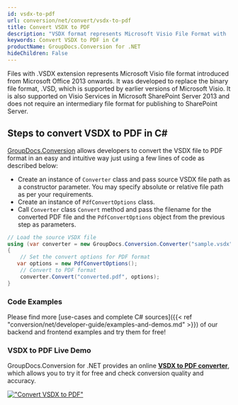 ```yaml
---
id: vsdx-to-pdf
url: conversion/net/convert/vsdx-to-pdf
title: Convert VSDX to PDF
description: "VSDX format represents Microsoft Visio File Format with .vsdx extension. Learn how to convert VSDX to PDF file programmatically in C# language using GroupDocs.Conversion for .NET library."
keywords: Convert VSDX to PDF in C#
productName: GroupDocs.Conversion for .NET
hideChildren: False
---
```


Files with .VSDX extension represents Microsoft Visio file format introduced from Microsoft Office 2013 onwards. It was developed to replace the binary file format, .VSD, which is supported by earlier versions of Microsoft Visio. It is also supported on Visio Services in Microsoft SharePoint Server 2013 and does not require an intermediary file format for publishing to SharePoint Server.

## Steps to convert VSDX to PDF in C#

[GroupDocs.Conversion](https://products.groupdocs.com/conversion/net) allows developers to convert the VSDX file to PDF format in an easy and intuitive way just using a few lines of code as described below:

* Create an instance of `Converter` class and pass source VSDX file path as a constructor parameter. You may specify absolute or relative file path as per your requirements. 
* Create an instance of `PdfConvertOptions` class.
* Call `Converter` class `Convert` method and pass the filename for the converted PDF file and the `PdfConvertOptions` object from the previous step as parameters.

```csharp
// Load the source VSDX file
using (var converter = new GroupDocs.Conversion.Converter("sample.vsdx"))
{
    // Set the convert options for PDF format
   var options = new PdfConvertOptions();
    // Convert to PDF format
    converter.Convert("converted.pdf", options);
}
```

### Code Examples

Please find more [use-cases and complete C# sources]({{< ref "conversion/net/developer-guide/examples-and-demos.md" >}}) of our backend and frontend examples and try them for free!

### VSDX to PDF Live Demo

GroupDocs.Conversion for .NET provides an online [**VSDX to PDF converter**](https://products.groupdocs.app/conversion/vsdx-to-pdf), which allows you to try it for free and check conversion quality and accuracy.

[!["Convert VSDX to PDF"](conversion/net/images/convert-to-pdf/convert-vsdx-to-pdf.png)](https://products.groupdocs.app/conversion/vsdx-to-pdf)